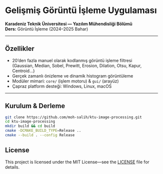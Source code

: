 # Gelişmiş Görüntü İşleme Uygulaması

**Karadeniz Teknik Üniversitesi — Yazılım Mühendisliği Bölümü**  
**Ders:** Görüntü İşleme (2024–2025 Bahar)  

---

## Özellikler
- 20’den fazla manuel olarak kodlanmış görüntü işleme filtresi  
  (Gaussian, Median, Sobel, Prewitt, Erosion, Dilation, Otsu, Kapur, Centroid…)
- Gerçek zamanlı önizleme ve dinamik histogram görüntüleme  
- Modüler mimari: `core/` (işlem motoru) & `gui/` (arayüz)  
- Çapraz platform desteği: Windows, Linux, macOS  

---

## Kurulum & Derleme

```bash
git clone https://github.com/moh-salih/ktu-image-processing.git
cd ktu-image-processing
mkdir build && cd build
cmake -DCMAKE_BUILD_TYPE=Release ..
cmake --build . --config Release
```

## License

This project is licensed under the MIT License—see the [LICENSE](./LICENSE) file for details.
